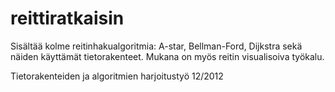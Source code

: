 reittiratkaisin
===============

Sisältää kolme reitinhakualgoritmia: A-star, Bellman-Ford, Dijkstra sekä näiden käyttämät tietorakenteet. Mukana on myös reitin visualisoiva työkalu.

Tietorakenteiden ja algoritmien harjoitustyö 12/2012
